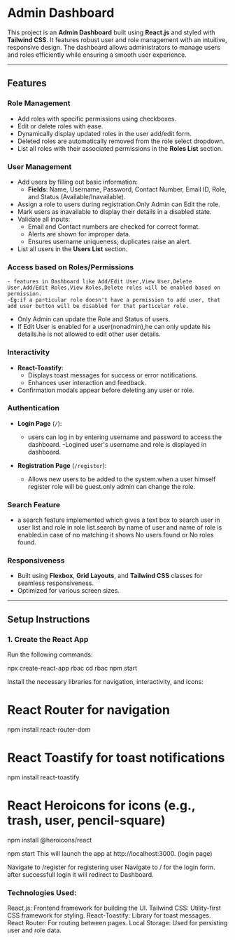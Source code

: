 # Admin Dashboard

This project is an **Admin Dashboard** built using **React.js** and styled with **Tailwind CSS**. It features robust user and role management with an intuitive, responsive design. The dashboard allows administrators to manage users and roles efficiently while ensuring a smooth user experience.

---

## Features

### Role Management
- Add roles with specific permissions using checkboxes.
- Edit or delete roles with ease.
- Dynamically display updated roles in the user add/edit form.
- Deleted roles are automatically removed from the role select dropdown.
- List all roles with their associated permissions in the **Roles List** section.

### User Management
- Add users by filling out basic information:
  - **Fields**: Name, Username, Password, Contact Number, Email ID, Role, and Status (Available/Inavailable).
- Assign a role to users during registration.Only Admin can Edit the role.
- Mark users as inavailable to display their details in a disabled state.
- Validate all inputs:
  - Email and Contact numbers are checked for correct format.
  - Alerts are shown for improper data.
  - Ensures username uniqueness; duplicates raise an alert.
- List all users in the **Users List** section.

 ### Access based on Roles/Permissions
    - features in Dashboard like Add/Edit User,View User,Delete User,Add/Edit Roles,View Roles,Delete roles will be enabled based on permission.
    -Eg:if a particular role doesn't have a permission to add user, that add user button will be disabled for that particular role.
   - Only Admin can update the Role and Status of users.
   - If Edit User is enabled for a user(nonadmin),he can only update his details.he is not allowed to edit other user details.
    
### Interactivity
- **React-Toastify**:
  - Displays toast messages for success or error notifications.
  - Enhances user interaction and feedback.
- Confirmation modals appear before deleting any user or role.

### Authentication
- **Login Page** (`/`):
  - users can log in by entering username and password to access the dashboard.
  -Logined user's username and role is displayed in dashboard.
  
- **Registration Page** (`/register`):
  - Allows new users to be added to the system.when a user himself register role will be guest.only admin can change the role.

###  Search Feature
- a search feature implemented which gives a text box to search user in user list and role in role list.search by name of user and name of role is enabled.in case of no matching it shows No users found or No roles found.

### Responsiveness
- Built using **Flexbox**, **Grid Layouts**, and **Tailwind CSS** classes for seamless responsiveness.
- Optimized for various screen sizes.

---

## Setup Instructions

### 1. Create the React App
Run the following commands:

npx create-react-app rbac
cd rbac
npm start
 
Install the necessary libraries for navigation, interactivity, and icons:


# React Router for navigation
npm install react-router-dom

# React Toastify for toast notifications
npm install react-toastify

# React Heroicons for icons (e.g., trash, user, pencil-square)
npm install @heroicons/react

npm start
This will launch the app at http://localhost:3000. (login page)

Navigate to /register for registering user
Navigate to / for the login form.
after successfull login it will redirect to Dashboard.

### Technologies Used:
React.js: Frontend framework for building the UI.
Tailwind CSS: Utility-first CSS framework for styling.
React-Toastify: Library for toast messages.
React Router: For routing between pages.
Local Storage: Used for persisting user and role data.

